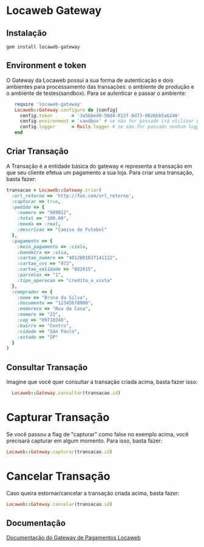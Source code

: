 # Locaweb Gateway

## Instalação

    gem install locaweb-gateway

## Environment e token

O Gateway da Locaweb possui a sua forma de autenticação e dois ambientes para processamento das transações: o ambiente de produção e o ambiente de testes(sandbox).
Para se autenticar e passar o ambiente:

```ruby
   require 'locaweb-gateway'
   Locaweb::Gateway.configure do |config|
     config.token       = '3a5bbed0-50d4-012f-8d73-0026bb5a6240'
     config.environment = 'sandbox' # se não for passado irá utilizar production por default.
     config.logger      = Rails.logger # se não for passado nenhum logger, simplesmente não irá logar nada.
   end
```

## Criar Transação

A Transação é a entidade básica do gateway e representa a transação em que seu cliente efetua um pagamento a sua loja. Para criar uma transação, basta fazer:

```ruby
transacao = Locaweb::Gateway.criar(
  :url_retorno => 'http://foo.com/url_retorno',
  :capturar => true,
  :pedido => {
    :numero => "989012",
    :total => "100.00",
    :moeda => :real,
    :descricao => "Camisa de Futebol"
  },
  :pagamento => {
    :meio_pagamento => :cielo,
    :bandeira => :visa,
    :cartao_numero => "4012001037141112",
    :cartao_cvv => "973",
    :cartao_validade => "082015",
    :parcelas => "1",
    :tipo_operacao => "credito_a_vista"
  },
  :comprador => {
    :nome => "Bruna da Silva",
    :documento => "12345678900",
    :endereco => "Rua da Casa",
    :numero => "23",
    :cep => "09710240",
    :bairro => "Centro",
    :cidade => "São Paulo",
    :estado => "SP"
  }
)
```

## Consultar Transação

Imagine que você quer consultar a transação criada acima, basta fazer isso:

```ruby
  Locaweb::Gateway.consultar(transacao.id)
```

# Capturar Transação

Se você passou a flag de "capturar" como false no exemplo acima, você precisará capturar em algum momento. Para isso, basta fazer:

```ruby
Locaweb::Gateway.capturar(transacao.id)
```

# Cancelar Transação

Caso queira estornar/cancelar a transação criada acima, basta fazer:

```ruby
Locaweb::Gateway.cancelar(transacao.id)
```

## Documentação

[Documentação do Gateway de Pagamentos Locaweb](http://docs.gatewaylocaweb.com.br)

